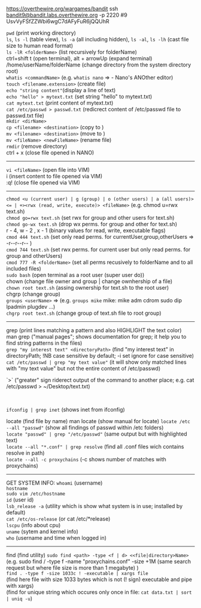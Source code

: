 https://overthewire.org/wargames/bandit
ssh bandit9@bandit.labs.overthewire.org -p 2220
#9 UsvVyFSfZZWbi6wgC7dAFyFuR6jQQUhR

`pwd` (print working directory)<br/>
`ls`, `ls -l` (table view), `ls -a` (all including hidden), `ls -al`, `ls -lh` (cast file size to human read format)<br/>
`ls -lR <folderName>` (list recursively for folderName)<br/>
ctrl+shift t (open terminal), alt + arrowUp (expand terminal)<br/>
/home/userName/folderName (change directory from the system directory root)<br/>
`whatis <commandName>` (e.g. `whatis nano` => - Nano's ANOther editor)<br/>
`touch <filename.extension>` (create file)<br/>
`echo "string content"`(display a line of text)<br/>
`echo "hello" > mytext.txt` (set string "hello" to mytext.txt)<br/>
`cat mytext.txt` (print content of mytext.txt)<br/>
`cat /etc/passwd > passwd.txt` (redicrect content of /etc/passwd file to passwd.txt file)<br/>
`mkdir <dirName>`<br/>
`cp <filename> <destination>` (copy <filename> to <destination>)<br/>
`mv <filename> <destination>` (move <filename> to <destination>)<br/>
`mv <fileName> <newFileName>` (rename file)<br/>
`rmdir` (remove directory)<br/>
ctrl + x (close file opened in NANO)<br/>

---

`vi <fileName>` (open file into VIM)<br/>
i (insert content to file opened via VIM)<br/>
:q! (close file opened via VIM)<br/>

---

`chmod <u (current user) | g (group) | o (other users) | a (all users)><= | +><rwx (read, write, execute)> <fileName>` (e.g. chmod u=rwx text.sh)<br/>
`chmod go=rwx text.sh` (set rwx for group and other users for text.sh)<br/>
`chmod go-wx text.sh` (drop wx perms. for group and other for text.sh)<br/>
r - 4, w - 2 , x - 1 (binary values for read, write, executable flags)<br/>
`cmod 444 text.sh` (set only read perms. for currentUser,group,otherUsers => -r--r--r-- )<br/>
`cmod 744 text.sh` (set rwx perms. for current user but only read perms. for group and otherUsers)<br/>
`cmod 777 -R <folderName>` (set all perms recusively to folderName and to all included files)<br/>
`sudo bash` (open terminal as a root user (super user do))<br/>
chown (change file owner and group | change ownhership of a file)<br/>
`chown root text.sh` (assing ownership for text.sh to the root user)<br/>
chgrp (change group)<br/>
`groups <userName>` => (e.g.
`groups mike`
mike: mike adm cdrom sudo dip lpadmin plugdev ...)<br/>
`chgrp root text.sh` (change group of text.sh file to root group)<br/>

---

grep (print lines matching a pattern and also HIGHLIGHT the text color)<br/>
man grep ("manual pages"; shows documentation for grep; it help you to find string patterns in the files)<br/>
`grep "my interest text" <directoryPath>` (find "my interest text" in directoryPath; !NB case sensitive by default; -i set ignore for case sensitive)<br/>
`cat /etc/passwd | grep "my text value"` (it will show only matched lines with "my text value" but not the entire content of /etc/passwd)<br/>

<p>`>` ("greater" sign riderect output of the command to another place; e.g. cat /etc/passwd > ~/Desktop/text.txt)<p><br/>

`ifconfig | grep inet` (shows inet from ifconfig)<br/>

locate (find file by name)
man locate (show manual for locate)
`locate /etc --all "passwd"` (show all findings of passwd within /etc folders)<br/>
`locate "passwd" | grep "/etc/passwd"` (same output but with highlighted text)<br/>
`locate --all "*.conf" | grep resolve` (find all .conf files wich contains resolve in path)<br/>
`locate --all -c proxychains` (-c shows number of matches with proxychains)<br/>

---

GET SYSTEM INFO:
`whoami` (username)<br/>
`hostname`<br/>
`sudo vim /etc/hostname`<br/>
`id` (user id)<br/>
`lsb_release -a` (utility which is show what system is in use; installed by default)<br/>
`cat /etc/os-release` (or cat /etc/\*release)<br/>
`lscpu` (info about cpu)<br/>
`uname` (sytem and kernel info)<br/>
`who` (username and time when logged in)<br/>

---

find (find utility)
`sudo find <path> -type <f | d> <<file|directory>Name>`
(e.g. sudo find / -type f -name "proxychains.conf"
-size +1M (same search request but where file size is more than 1 megabyte)
)<br/>
`find . -type f -size 1033c ! -executable | xargs file`<br/>
(find here file with size 1033 bytes which is not (! sign) executable and pipe with xargs)<br/>
(find for unique string which occures only once in file: `cat data.txt | sort | uniq -u`)<br/>
